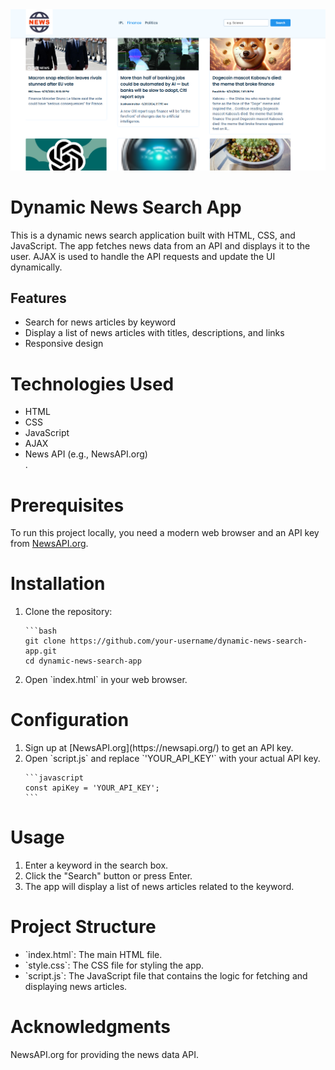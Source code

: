 <img src="Screenshot 2024-06-24 211257.png">

# Dynamic News Search App

This is a dynamic news search application built with HTML, CSS, and JavaScript. The app fetches news data from an API and displays it to the user. AJAX is used to handle the API requests and update the UI dynamically.

## Features
<ul>
  <li> Search for news articles by keyword</li>
  <li> Display a list of news articles with titles, descriptions, and links</li>
  <li>Responsive design</li>
</ul>

# Technologies Used
<ul>
  <li>HTML</li>
  <li>CSS</li>
  <li>JavaScript</li>
  <li>AJAX</li>
  <li>News API (e.g., NewsAPI.org)</li>
.</ul>

# Prerequisites

To run this project locally, you need a modern web browser and an API key from [NewsAPI.org](https://newsapi.org/).

# Installation
  <ol><li>
    Clone the repository:

    ```bash
    git clone https://github.com/your-username/dynamic-news-search-app.git
    cd dynamic-news-search-app
  </li>
  <li>
    Open `index.html` in your web browser.</li>
  </ol>
  
# Configuration
<ol>
<li>
  Sign up at [NewsAPI.org](https://newsapi.org/) to get an API key.
</li>
<li>
  Open `script.js` and replace `'YOUR_API_KEY'` with your actual API key.

    ```javascript
    const apiKey = 'YOUR_API_KEY';
    ```
</li></ol>

# Usage
<ol>
  <li>Enter a keyword in the search box.</li>
  <li>
    Click the "Search" button or press Enter.
  </li>
  <li>The app will display a list of news articles related to the keyword.</li>
</ol> 

# Project Structure
<ul>
  <li>`index.html`: The main HTML file.</li>
  <li>`style.css`: The CSS file for styling the app.</li>
  <li>`script.js`: The JavaScript file that contains the logic for fetching and displaying news articles.
</li>
</ul>

# Acknowledgments
NewsAPI.org for providing the news data API.
